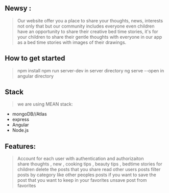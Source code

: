 

## Newsy : 

>Our website offer you a place to share your thoughts, news, interests not only that but our community includes everyone even children have an opportunity to share their creative bed time stories, it's for your children to share their gentle thoughts with everyone in our app as a bed time stories with images of their drawings.
  

## How to get started 
>npm install
>npm run server-dev in server directory 
>ng serve --open in angular directory

## Stack
> we are using MEAN stack:
- mongoDB//Atlas
- express
- Angular
- Node.js


## Features:

> Account for each user with authentication and authorizaiton  
> share thoughts , new , cooking tips , beauty tips , bedtime stories for children 
> delete the posts that you share 
> read other users posts 
> filter posts by category 
> like other peoples  posts if you want to 
> save the post that you want to keep in your favorites 
> unsave post from favorites 
